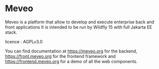 Meveo
=====

Meveo is a platform that allow to develop and execute enterprise back and front applications
It is intended to be run by Wildfly 15 with full Jakarta EE stack.  


licence : AGPLv3.0

You can find documentation at https://meveo.org for the backend, https://front.meveo.org for the frontend framework and https://frontend.meveo.org for a demo of all the web components.
